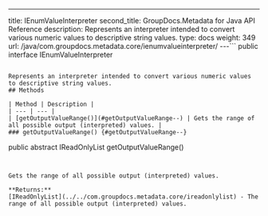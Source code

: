 ---
title: IEnumValueInterpreter
second_title: GroupDocs.Metadata for Java API Reference
description: Represents an interpreter intended to convert various numeric values to descriptive string values.
type: docs
weight: 349
url: /java/com.groupdocs.metadata.core/ienumvalueinterpreter/
---```
public interface IEnumValueInterpreter
```

Represents an interpreter intended to convert various numeric values to descriptive string values.
## Methods

| Method | Description |
| --- | --- |
| [getOutputValueRange()](#getOutputValueRange--) | Gets the range of all possible output (interpreted) values. |
### getOutputValueRange() {#getOutputValueRange--}
```
public abstract IReadOnlyList<String> getOutputValueRange()
```


Gets the range of all possible output (interpreted) values.

**Returns:**
[IReadOnlyList](../../com.groupdocs.metadata.core/ireadonlylist) - The range of all possible output (interpreted) values.
